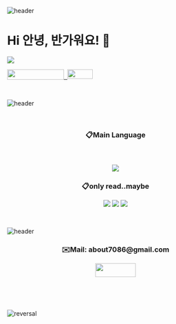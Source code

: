 ![header](https://capsule-render.vercel.app/api?type=waving&color=auto&height=300&section=header&text=welcome!&fontSize=90&animation=fadeIn&fontAlignY=38&desc=Sehyun's%20GitHub%20GateWay&descAlignY=51&descAlign=62)

<h1>Hi 안녕, 반가워요! 🤗</h1>

<a href="mailto:about7086@gmail.com">
   <img src="https://img.shields.io/badge/Gmail-d14836?style=flat-square&logo=Gmail&logoColor=white&link=about7086@gmail.com"/>
</a>

<p><a href="https://hits.seeyoufarm.com">&nbsp;&nbsp;</a><a style="text-align: -webkit-center;" href="https://blog.naver.com/kimsehyun34" target="_blank" rel="noopener"><img src="https://img.shields.io/badge/-Vlog-92a8d1?logo=kakao&amp;logoColor=white" width="59" height="22" /></a><a href="https://hits.seeyoufarm.com"><img style="float: left;" src="https://hits.seeyoufarm.com/api/count/incr/badge.svg?url=https%3A%2F%2Fgithub.com%2FFURY312&amp;count_bg=%235264A8&amp;title_bg=%23222141&amp;icon=github.svg&amp;icon_color=%23E7E7E7&amp;title=hits&amp;edge_flat=false" width="132" height="24" /></a></p>

<p>&nbsp;</p>

![header](https://capsule-render.vercel.app/api?type=rect&color=gradient&height=1)<!-- 언어설명 -->

<p>&nbsp;</p>

<h3 align="center">📋Main Language<br />
<p>&nbsp;</p>
<img src="https://img.shields.io/badge/Python-3776AB?style=for-the-badge&amp;logo=Python&amp;logoColor=white" /></h3>

<h3 align="center">📋only read..maybe</h3>
<p align="center"><img src="https://img.shields.io/badge/javascript-F7DF1E?style=for-the-badge&amp;logo=javascript&amp;logoColor=black" /> <img src="https://img.shields.io/badge/css-1572B6?style=for-the-badge&amp;logo=css3&amp;logoColor=white" /> <img src="https://img.shields.io/badge/html-E34F26?style=for-the-badge&amp;logo=html5&amp;logoColor=white" /></p>

<p>&nbsp;</p>

![header](https://capsule-render.vercel.app/api?type=rect&color=gradient&height=1)<!-- 메일 -->

<h3 align="center">✉️Mail: about7086@gmail.com</h3>

<p align="center"><a href="mailto:about7086@gmail.com"> <img src="https://img.shields.io/badge/Gmail-d14836?style=flat-square&amp;logo=Gmail&amp;logoColor=white&amp;link=about7086@gmail.com" width="94" height="32" /> </a></p>

<p>&nbsp;</p>
<p>&nbsp;</p>

![reversal](https://capsule-render.vercel.app/api?type=waving&section=footer&color=auto)
